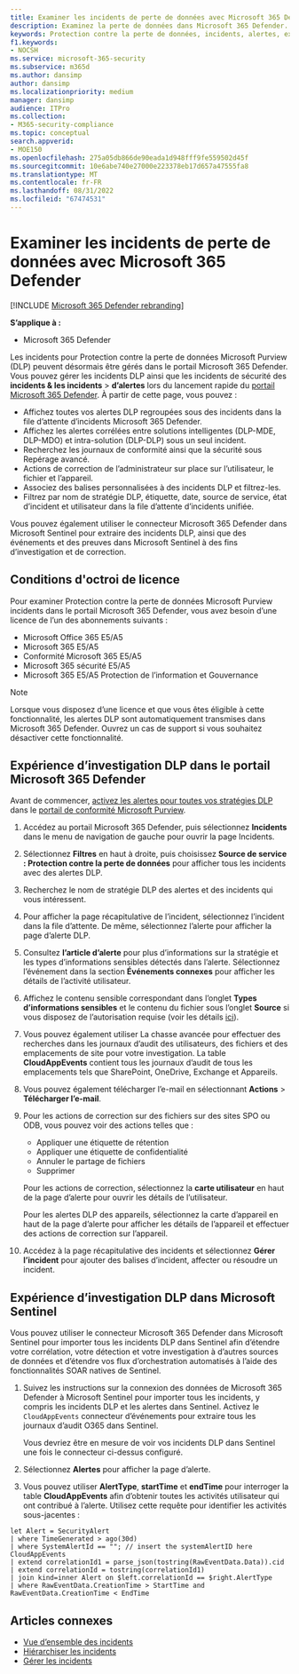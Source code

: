 ```yaml
---
title: Examiner les incidents de perte de données avec Microsoft 365 Defender
description: Examinez la perte de données dans Microsoft 365 Defender.
keywords: Protection contre la perte de données, incidents, alertes, examiner, analyser, répondre, corrélation, attaque, ordinateurs, appareils, utilisateurs, identités, identité, boîte aux lettres, e-mail, 365, microsoft, m365
f1.keywords:
- NOCSH
ms.service: microsoft-365-security
ms.subservice: m365d
ms.author: dansimp
author: dansimp
ms.localizationpriority: medium
manager: dansimp
audience: ITPro
ms.collection:
- M365-security-compliance
ms.topic: conceptual
search.appverid:
- MOE150
ms.openlocfilehash: 275a05db866de90eada1d948fff9fe559502d45f
ms.sourcegitcommit: 10e6abe740e27000e223378eb17d657a47555fa8
ms.translationtype: MT
ms.contentlocale: fr-FR
ms.lasthandoff: 08/31/2022
ms.locfileid: "67474531"
---
```

# <a name="investigate-data-loss-incidents-with-microsoft-365-defender"></a>Examiner les incidents de perte de données avec Microsoft 365 Defender

[!INCLUDE [Microsoft 365 Defender rebranding](../includes/microsoft-defender.md)]

**S’applique à :**

- Microsoft 365 Defender

Les incidents pour Protection contre la perte de données Microsoft Purview (DLP) peuvent désormais être gérés dans le portail Microsoft 365 Defender. Vous pouvez gérer les incidents DLP ainsi que les incidents de sécurité des **incidents & les incidents** \> **d’alertes** lors du lancement rapide du <a href="https://go.microsoft.com/fwlink/p/?linkid=2077139" target="_blank">portail Microsoft 365 Defender</a>. À partir de cette page, vous pouvez :

- Affichez toutes vos alertes DLP regroupées sous des incidents dans la file d’attente d’incidents Microsoft 365 Defender.
- Affichez les alertes corrélées entre solutions intelligentes (DLP-MDE, DLP-MDO) et intra-solution (DLP-DLP) sous un seul incident.
- Recherchez les journaux de conformité ainsi que la sécurité sous Repérage avancé.
- Actions de correction de l’administrateur sur place sur l’utilisateur, le fichier et l’appareil. 
- Associez des balises personnalisées à des incidents DLP et filtrez-les.
- Filtrez par nom de stratégie DLP, étiquette, date, source de service, état d’incident et utilisateur dans la file d’attente d’incidents unifiée. 

Vous pouvez également utiliser le connecteur Microsoft 365 Defender dans Microsoft Sentinel pour extraire des incidents DLP, ainsi que des événements et des preuves dans Microsoft Sentinel à des fins d’investigation et de correction.

## <a name="licensing-requirements"></a>Conditions d'octroi de licence

Pour examiner Protection contre la perte de données Microsoft Purview incidents dans le portail Microsoft 365 Defender, vous avez besoin d’une licence de l’un des abonnements suivants : 

- Microsoft Office 365 E5/A5
- Microsoft 365 E5/A5
- Conformité Microsoft 365 E5/A5
- Microsoft 365 sécurité E5/A5
- Microsoft 365 E5/A5 Protection de l’information et Gouvernance

> [!NOTE] 
> Lorsque vous disposez d’une licence et que vous êtes éligible à cette fonctionnalité, les alertes DLP sont automatiquement transmises dans Microsoft 365 Defender. Ouvrez un cas de support si vous souhaitez désactiver cette fonctionnalité. 

## <a name="dlp-investigation-experience-in-the-microsoft-365-defender-portal"></a>Expérience d’investigation DLP dans le portail Microsoft 365 Defender

Avant de commencer, [activez les alertes pour toutes vos stratégies DLP](/microsoft-365/compliance/dlp-configure-view-alerts-policies#alert-configuration-experience) dans le <a href="https://purview.microsoft.com" target="_blank">portail de conformité Microsoft Purview</a>.

1. Accédez au portail Microsoft 365 Defender, puis sélectionnez **Incidents** dans le menu de navigation de gauche pour ouvrir la page Incidents.

2. Sélectionnez **Filtres** en haut à droite, puis choisissez **Source de service : Protection contre la perte de données** pour afficher tous les incidents avec des alertes DLP.

3. Recherchez le nom de stratégie DLP des alertes et des incidents qui vous intéressent.

4. Pour afficher la page récapitulative de l’incident, sélectionnez l’incident dans la file d’attente. De même, sélectionnez l’alerte pour afficher la page d’alerte DLP.

5. Consultez **l’article d’alerte** pour plus d’informations sur la stratégie et les types d’informations sensibles détectés dans l’alerte. Sélectionnez l’événement dans la section **Événements connexes** pour afficher les détails de l’activité utilisateur.

6. Affichez le contenu sensible correspondant dans l’onglet **Types d’informations sensibles** et le contenu du fichier sous l’onglet **Source** si vous disposez de l’autorisation requise (voir les détails <a href="/microsoft-365/compliance/dlp-alerts-dashboard-get-started#roles" target="_blank">ici</a>).

7. Vous pouvez également utiliser La chasse avancée pour effectuer des recherches dans les journaux d’audit des utilisateurs, des fichiers et des emplacements de site pour votre investigation. La table **CloudAppEvents** contient tous les journaux d’audit de tous les emplacements tels que SharePoint, OneDrive, Exchange et Appareils.

8. Vous pouvez également télécharger l’e-mail en sélectionnant **Actions** \> **Télécharger l’e-mail**. 

9. Pour les actions de correction sur des fichiers sur des sites SPO ou ODB, vous pouvez voir des actions telles que :

    - Appliquer une étiquette de rétention
    - Appliquer une étiquette de confidentialité
    - Annuler le partage de fichiers
    - Supprimer

   Pour les actions de correction, sélectionnez la **carte utilisateur** en haut de la page d’alerte pour ouvrir les détails de l’utilisateur.

   Pour les alertes DLP des appareils, sélectionnez la carte d’appareil en haut de la page d’alerte pour afficher les détails de l’appareil et effectuer des actions de correction sur l’appareil.

10. Accédez à la page récapitulative des incidents et sélectionnez **Gérer l’incident** pour ajouter des balises d’incident, affecter ou résoudre un incident.

## <a name="dlp-investigation-experience-in-microsoft-sentinel"></a>Expérience d’investigation DLP dans Microsoft Sentinel

Vous pouvez utiliser le connecteur Microsoft 365 Defender dans Microsoft Sentinel pour importer tous les incidents DLP dans Sentinel afin d’étendre votre corrélation, votre détection et votre investigation à d’autres sources de données et d’étendre vos flux d’orchestration automatisés à l’aide des fonctionnalités SOAR natives de Sentinel. 

1. Suivez les instructions sur la connexion des données de Microsoft 365 Defender à Microsoft Sentinel pour importer tous les incidents, y compris les incidents DLP et les alertes dans Sentinel. Activez le `CloudAppEvents` connecteur d’événements pour extraire tous les journaux d’audit O365 dans Sentinel.

   Vous devriez être en mesure de voir vos incidents DLP dans Sentinel une fois le connecteur ci-dessus configuré.

2. Sélectionnez **Alertes** pour afficher la page d’alerte.

3. Vous pouvez utiliser **AlertType**, **startTime** et **endTime** pour interroger la table **CloudAppEvents** afin d’obtenir toutes les activités utilisateur qui ont contribué à l’alerte. Utilisez cette requête pour identifier les activités sous-jacentes :

```kusto
let Alert = SecurityAlert
| where TimeGenerated > ago(30d)
| where SystemAlertId == ""; // insert the systemAlertID here
CloudAppEvents
| extend correlationId1 = parse_json(tostring(RawEventData.Data)).cid
| extend correlationId = tostring(correlationId1)
| join kind=inner Alert on $left.correlationId == $right.AlertType
| where RawEventData.CreationTime > StartTime and RawEventData.CreationTime < EndTime
```

## <a name="related-articles"></a>Articles connexes

- [Vue d’ensemble des incidents](incidents-overview.md)
- [Hiérarchiser les incidents](incident-queue.md)
- [Gérer les incidents](manage-incidents.md)

